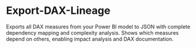 # Export-DAX-Lineage
Exports all DAX measures from your Power BI model to JSON with complete dependency mapping and complexity analysis. Shows which measures depend on others, enabling impact analysis and DAX documentation.
